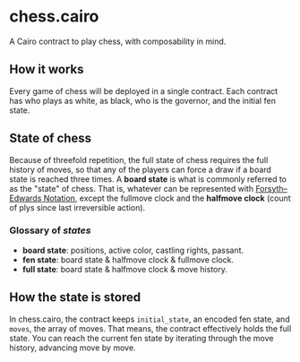 # chess.cairo

A Cairo contract to play chess, with composability in mind.

##  How it works

Every game of chess will be deployed in a single contract. Each contract has who plays as white, as black, who is the governor, and the initial fen state.

## State of chess

Because of threefold repetition, the full state of chess requires the full history of moves, so that any of the players can force a draw if a board state is reached three times. A **board state** is what is commonly referred to as the "state" of chess. That is, whatever can be represented with [Forsyth–Edwards Notation](https://en.wikipedia.org/wiki/Forsyth%E2%80%93Edwards_Notation), except the fullmove clock and the **halfmove clock** (count of plys since last irreversible action).

### Glossary of *states*

- **board state**: positions, active color, castling rights, passant.
- **fen state**: board state & halfmove clock & fullmove clock.
- **full state**: board state & halfmove clock & move history.

## How the state is stored

In chess.cairo, the contract keeps `initial_state`, an encoded fen state, and `moves`, the array of moves. That means, the contract effectively holds the full state. You can reach the current fen state by iterating through the move history, advancing move by move.
